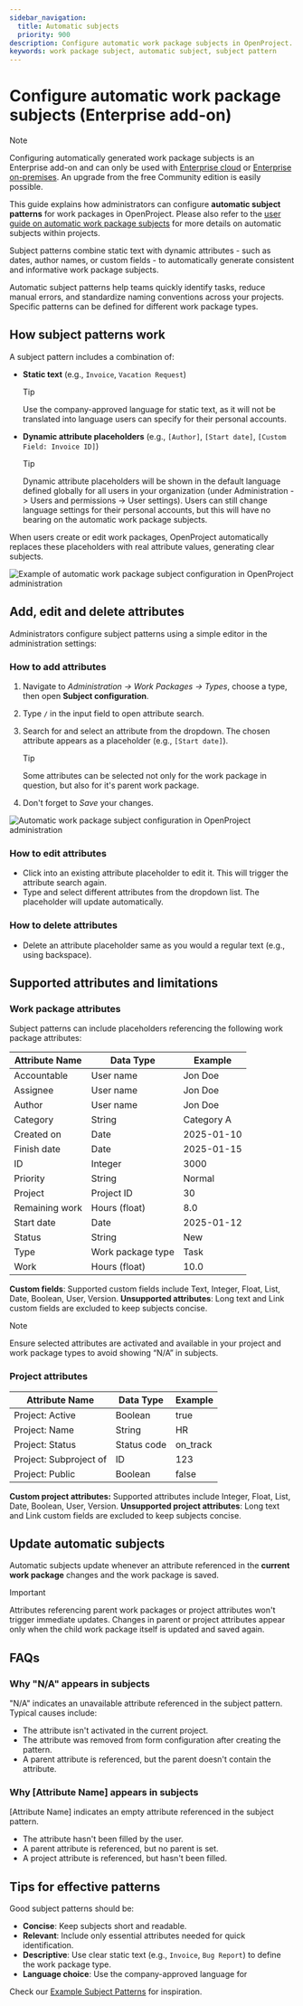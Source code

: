 ```yaml
---
sidebar_navigation:
  title: Automatic subjects
  priority: 900
description: Configure automatic work package subjects in OpenProject.
keywords: work package subject, automatic subject, subject pattern
---
```


# Configure automatic work package subjects (Enterprise add-on)

> [!NOTE]
> Configuring automatically generated work package subjects is an Enterprise add-on and can only be used with [Enterprise cloud](../../../../enterprise-guide/enterprise-cloud-guide/) or [Enterprise on-premises](../../../../enterprise-guide/enterprise-on-premises-guide/). An upgrade from the free Community edition is easily possible.

This guide explains how administrators can configure **automatic subject patterns** for work packages in OpenProject. Please also refer to the [user guide on automatic work package subjects](../../../../user-guide/work-packages/automatic-subjects/) for more details on automatic subjects within projects. 

Subject patterns combine static text with dynamic attributes - such as dates, author names, or custom fields - to automatically generate consistent and informative work package subjects.

Automatic subject patterns help teams quickly identify tasks, reduce manual errors, and standardize naming conventions across your projects. Specific patterns can be defined for different work package types.

## How subject patterns work

A subject pattern includes a combination of:

- **Static text** (e.g., `Invoice`, `Vacation Request`)

  > [!TIP]
  >
  > Use the company-approved language for static text, as it will not be translated into language users can specify for their personal accounts. 

- **Dynamic attribute placeholders** (e.g., `[Author]`, `[Start date]`, `[Custom Field: Invoice ID]`)

  > [!TIP]
  >
  > Dynamic attribute placeholders will be shown in the default language defined globally for all users in your organization (under Administration -> Users and permissions -> User settings). Users can still change language settings for their personal accounts, but this will have no bearing on the automatic work package subjects. 

When users create or edit work packages, OpenProject automatically replaces these placeholders with real attribute values, generating clear subjects.

![Example of automatic work package subject configuration in OpenProject administration](openproject_system_guide_work_package_automatic_subject_configuration_settings.png)

## Add, edit and delete attributes

Administrators configure subject patterns using a simple editor in the administration settings:

### How to add attributes

1. Navigate to *Administration → Work Packages → Types*, choose a type, then open **Subject configuration**.

2. Type `/` in the input field to open attribute search.

3. Search for and select an attribute from the dropdown. The chosen attribute appears as a placeholder (e.g., `[Start date]`).

   > [!TIP]
   >
   > Some attributes can be selected not only for the work package in question, but also for it's parent work package.

4. Don't forget to *Save* your changes. 

![Automatic work package subject configuration in OpenProject administration](openproject-automatic-subjects.gif)

### How to edit attributes

- Click into an existing attribute placeholder to edit it. This will trigger the attribute search again.
- Type and select different attributes from the dropdown list. The placeholder will update automatically.

### How to delete attributes

- Delete an attribute placeholder same as you would a regular text (e.g., using backspace).



## Supported attributes and limitations

### Work package attributes

Subject patterns can include placeholders referencing the following work package attributes:

| Attribute Name | Data Type         | Example    |
| -- | -- | - |
| Accountable    | User name         | Jon Doe    |
| Assignee       | User name         | Jon Doe    |
| Author         | User name         | Jon Doe    |
| Category       | String            | Category A |
| Created on     | Date              | 2025-01-10 |
| Finish date    | Date              | 2025-01-15 |
| ID             | Integer           | 3000       |
| Priority       | String            | Normal     |
| Project        | Project ID        | 30         |
| Remaining work | Hours (float)     | 8.0        |
| Start date     | Date              | 2025-01-12 |
| Status         | String            | New        |
| Type           | Work package type | Task       |
| Work           | Hours (float)     | 10.0       |

**Custom fields**: Supported custom fields include Text, Integer, Float, List, Date, Boolean, User, Version.
**Unsupported attributes**: Long text and Link custom fields are excluded to keep subjects concise.

> [!NOTE] 
> Ensure selected attributes are activated and available in your project and work package types to avoid showing “N/A” in subjects.

### Project attributes

| Attribute Name         | Data Type   | Example  |
| - | -- | -- |
| Project: Active        | Boolean     | true     |
| Project: Name          | String      | HR       |
| Project: Status        | Status code | on_track |
| Project: Subproject of | ID          | 123      |
| Project: Public        | Boolean     | false    |

**Custom project attributes:** Supported attributes include Integer, Float, List, Date, Boolean, User, Version.
**Unsupported project attributes**: Long text and Link custom fields are excluded to keep subjects concise.


## Update automatic subjects

Automatic subjects update whenever an attribute referenced in the **current work package** changes and the work package is saved.

> [!IMPORTANT] 
> Attributes referencing parent work packages or project attributes won't trigger immediate updates. Changes in parent or project attributes appear only when the child work package itself is updated and saved again.

## FAQs
### Why "N/A" appears in subjects

"N/A" indicates an unavailable attribute referenced in the subject pattern. Typical causes include:

- The attribute isn't activated in the current project.
- The attribute was removed from form configuration after creating the pattern.
- A parent attribute is referenced, but the parent doesn't contain the attribute.

### Why [Attribute Name] appears in subjects

[Attribute Name] indicates an empty attribute referenced in the subject pattern.

- The attribute hasn't been filled by the user.
- A parent attribute is referenced, but no parent is set.
- A project attribute is referenced, but hasn't been filled.


## Tips for effective patterns

Good subject patterns should be:

- **Concise**: Keep subjects short and readable.
- **Relevant**: Include only essential attributes needed for quick identification.
- **Descriptive**: Use clear static text (e.g., `Invoice`, `Bug Report`) to define the work package type.
- **Language choice**: Use the company-approved language for 

Check our [Example Subject Patterns](https://www.openproject.org/blog/automatically-generated-work-package-subjects/) for inspiration.